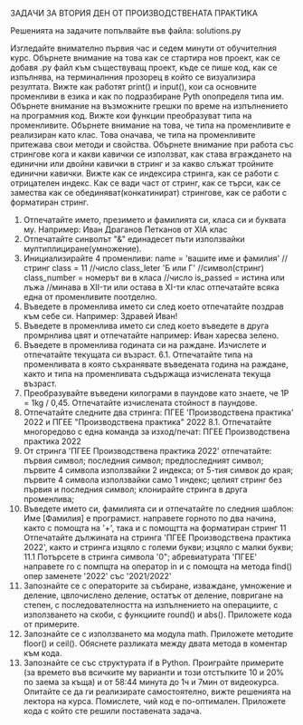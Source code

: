 ЗАДАЧИ ЗА ВТОРИЯ ДЕН ОТ ПРОИЗВОДСТВЕНАТА ПРАКТИКА

Решенията на задачите попълвайте във файла: solutions.py

Изгледайте внимателно първия час и седем минути от обучителния курс.
Обърнете внимание на това как се стартира нов проект, как се добавя .py файл към съществуващ проект, къде се пише код, как се изпълнява, на терминалнния прозорец в който се визуализира резултата.
Вижте как работят print() и input(), кои са основните променливи в езика и как по подразбиране Pyth onопределя типа им. 
Обърнете внимание на възможните грешки по време на изпълнението на програмния код. Вижте кои функции преобразуват типа на променливите.
Обърнете внимание на това, че типа на променливите е реализиран като клас. Това оначава, че типа на променливите притежава свои методи и свойства.
Обърнете внимание при работа със стрингове кога и какви кавички се използват, как става вграждането на единични или двойни кавички в стринг и за какво слъжат тройните единични кавички.
Вижте как се индексира стринга, как се работи с отрицателен индекс. Как се вади част от стринг, как се търси, как се замества как се обединяват(конкатинират) стрингове, как се работи с форматиран стринг.


1. Отпечатайте името, презимето и фамилията си, класа си и буквата му. Например:
	Иван Драганов Петканов от XIA клас
2. Отпечатайте синволът "&" единадесет пъти използвайки мултиплициране(умножение).
3. Инициализирайте 4 променливи:
	name = 'вашите име и фамилия' //стринг
	class = 11 //число
	class_leter 'Б или Г' //символ(стринг)
	class_number = номерът ви в класа //число
	is_passed = истина или лъжа //минава в XII-ти или остава в XI-ти клас
   отпечатайте всяка една от променливите поотделно.
4. Въведете в променлива името си след което отпечатайте поздрав към себе си. Например: Здравей Иван!
5. Въведете в променлива името си след което въведете в друга промрнлива цвят и отпечатайте например: Иван харесва зелено.
6. Въведете в променлива годината си на раждане. Изчислете и отпечатайте текущата си възраст.
6.1. Отпечатайте типа на променливата в която съхранявате въведената година на раждане, както и типа на променливата съдържаща изчислената текуща възраст.
7. Преобразувайте въведени килограми в паундове като знаете, че 1P = 1kg / 0,45. Отпечатайте изчислената стойност в паундове.
8. Отпечатайте следните два стринга:
	ПГЕЕ 'Производствена практика' 2022
	и
	ПГЕЕ "Производствена практика" 2022
8.1. Отпечатайте многоредово с една команда за изход/печат:
	ПГЕЕ 
	Производствена практика
	2022
9. От стринга 'ПГЕЕ Производствена практика 2022' отпечатайте:
	първия символ;
	последния символ;
	предпоследният символ;
	първите 4 символа използвайки 2 индекса;
	от 5-тия симвок до края;
	първите 4 символа използвайки само 1 индекс;
	целият стринг без първия и последния символ;
	клонирайте стринга в друга променлива;
10. Въведете името си, фамилията си и отпечатайте по следния шаблон:
	Име [Фамилия] е програмист.
    направете горното по два начина, както с помощта на '+', така и с помощтта на форматиран стринг
11 Отпечатайте дължината на стринга 'ПГЕЕ Производствена практика 2022', както и стринга
	изцяло с големи букви;
	изцяло с малки букви;
11.1 Потърсете в стринга
	символа '0";
	абревиатурата 'ПГЕЕ' направете го с помпщта на оператор in и с помощта на метода find() опер
	заменете '2022' със '2021/2022'
12. Запознайте се с операторите за събиране, изваждане, умножение и деление, цвлочислено деление, остатък от деление, повригане на степен, с последователността на изпълнението на операциите, с използването на скоби, с функциите round() и abs(). Приложете кода от примерите.
13. Запознайте се с използването ма модула math. Приложете методите floor()  и ceil(). Обяснете разликата между двата метода в коментар към кода.
14. Запознайте се със структурата if в Python. Проиграйте примерите (за времето във всичките му варианти и този отстъпките 10 и 20% по заема за къща) и от 58:44 минута до 1ч и 7мин от видеокурса. Опитайте се да ги реализирате самостоятелно, вижте решенията на лектора на курса. Помислете, чий код е по-оптимален. Приложете кода с който сте решили поставената задача.
